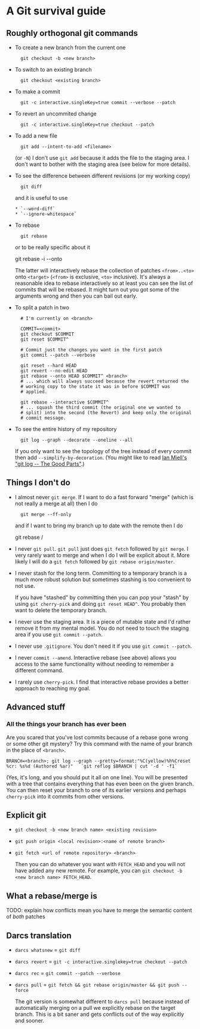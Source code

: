 # A Git survival guide

## Roughly orthogonal git commands

* To create a new branch from the current one

        git checkout -b <new branch>

* To switch to an existing branch

        git checkout <existing branch>

* To make a commit

        git -c interactive.singleKey=true commit --verbose --patch

* To revert an uncommited change

        git -c interactive.singleKey=true checkout --patch

* To add a new file

        git add --intent-to-add <filename>

  (or `-N`) I don't use `git add` because it adds the file to the staging area.
  I don't want to bother with the staging area (see below for more
  details).

* To see the difference between different revisions (or my working
  copy)

        git diff

  and it is useful to use

      * `--word-diff`
      * `--ignore-whitespace`

* To rebase

        git rebase

  or to be really specific about it

    git rebase -i --onto <target> <from> <to>

  The latter will interactively rebase the collection of patches
  `<from>..<to>` onto `<target>` (`<from>` is exclusive, `<to>`
  inclusive).  It's always a reasonable idea to rebase interactively
  so at least you can see the list of commits that will be rebased.
  It might turn out you got some of the arguments wrong and then you
  can bail out early.

* To split a patch in two

        # I'm currently on <branch>
  
        COMMIT=<commit>
        git checkout $COMMIT
        git reset $COMMIT^

        # Commit just the changes you want in the first patch
        git commit --patch --verbose

        git reset --hard HEAD
        git revert --no-edit HEAD
        git rebase --onto HEAD $COMMIT^ <branch>
        # ... which will always succeed because the revert returned the
        # working copy to the state it was in before $COMMIT was
        # applied.

        git rebase --interactive $COMMIT^
        # ... squash the third commit (the original one we wanted to
        # split) into the second (the Revert) and keep only the original
        # commit message.

* To see the entire history of my repository

        git log --graph --decorate --oneline --all

  If you only want to see the topology of the tree instead of every
  commit then add `--simplify-by-decoration`.  (You might like to read
  [Ian Miell's "git log -- The Good
  Parts"](https://zwischenzugs.com/2018/03/26/git-log-the-good-parts/).)

## Things I don't do

* I almost never `git merge`.  If I want to do a fast forward "merge"
  (which is not really a merge at all) then I do

        git merge --ff-only

  and if I want to bring my branch up to date with the remote then I
  do

    git rebase <remote>/<branch>

* I never `git pull`.  `git pull` just does `git fetch` followed by
  `git merge`.  I very rarely want to merge and when I do I will be
  explicit about it.  More likely I will do a `git fetch` followed by
  `git rebase origin/master`.

* I never stash for the long term.  Committing to a temporary branch
  is a much more robust solution but sometimes stashing is too
  convenient to not use.

    If you have "stashed" by committing then you can pop your "stash"
    by using `git cherry-pick` and doing `git reset HEAD^`.  You
    probably then want to delete the temporary branch.

* I never use the staging area.  It is a piece of mutable state and
  I'd rather remove it from my mental model.  You do not need to touch
  the staging area if you use `git commit --patch`.

* I never use `.gitignore`.  You don't need it if you use `git commit
  --patch`.

* I never `commit --amend`.  Interactive rebase (see above) allows you
  access to the same functionality without needing to remember a
  different command.

* I rarely use `cherry-pick`. I find that interactive rebase provides
  a better approach to reaching my goal.

## Advanced stuff

### All the things your branch has ever been

Are you scared that you've lost commits because of a rebase gone wrong
or some other git mystery?  Try this command with the name of your
branch in the place of `<branch>`.

```shell
BRANCH=<branch>; git log --graph --pretty=format:"%C(yellow)%h%Creset %cr: %s%d (Authored %ar)"   `git reflog $BRANCH | cut '-d ' -f1`
```

(Yes, it's long, and you should put it all on one line).  You will be
presented with a tree that contains everything that has even been on
the given branch.  You can then reset your branch to one of its
earlier versions and perhaps `cherry-pick` into it commits from other
versions.

## Explicit git

* `git checkout -b <new branch name> <existing revision>`

* `git push origin <local revision>:<name of remote branch>`

* `git fetch <url of remote repository> <branch>`

    Then you can do whatever you want with `FETCH_HEAD` and you will
    not have added any new remote.  For example, you can `git checkout
    -b <new branch name> FETCH_HEAD`.

## What a rebase/merge is

TODO: explain how conflicts mean you have to merge the semantic
content of *both* patches

## Darcs translation

* `darcs whatsnew` = `git diff`

* `darcs revert` = `git -c interactive.singlekey=true checkout --patch`

* `darcs rec` = `git commit --patch --verbose`

* `darcs pull` = `git fetch && git rebase origin/master && git push
  --force`

    The git version is somewhat different to `darcs pull` because
    instead of automatically merging on a pull we explicitly rebase on
    the target branch.  This is a bit saner and gets conflicts out of
    the way explicitly and sooner.
